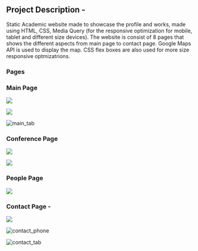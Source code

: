 ## Project Description - 

Static Academic website made to showcase the profile and works, made using HTML, CSS, Media Query (for the responsive optimization for mobile, tablet and different size devices). The website is consist of 8 pages that shows the different aspects from main page to contact page. Google Maps API is used to display the map. CSS flex boxes are also used for more size responsive optmizatrions.

### Pages 

### Main Page 

![](screenshot/main_page.png)

![](screenshot/main_tab.png)

![main_tab](screenshot/main_phone.png)

### Conference Page  

![](screenshot/second_page.png)

![](screenshot/second_phone.png)

### People Page 

![](screenshot/third_page.png)

### Contact Page - 

![](screenshot/contact_page.png)

![contact_phone](screenshot/contact_tab.png)

![contact_tab](screenshot/contact_phone.png)
